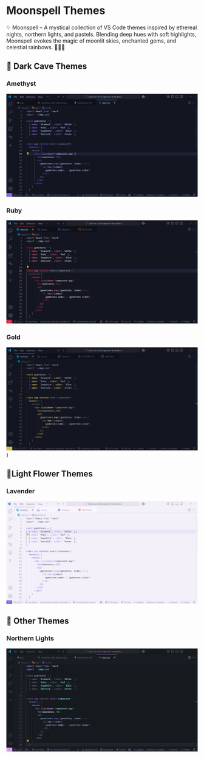# Moonspell Themes

✨ Moonspell – A mystical collection of VS Code themes inspired by ethereal nights, northern lights, and pastels. Blending deep hues with soft highlights, Moonspell evokes the magic of moonlit skies, enchanted gems, and celestial rainbows. 🌙🔮✨

## 💎 Dark Cave Themes

### Amethyst

![Amethyst Theme Preview](https://github.com/ElvannAbendroth/moonspell-themes/blob/main/assets/theme-amethyst.png?raw=true)

### Ruby
![Ruby Theme Preview](https://github.com/ElvannAbendroth/moonspell-themes/blob/main/assets/theme-ruby.png?raw=true)

### Gold

![Ruby Theme Preview](https://github.com/ElvannAbendroth/moonspell-themes/blob/main/assets/theme-gold.png?raw=true))

## 🪻Light Flower Themes

### Lavender
![Lavender Theme Preview](https://github.com/ElvannAbendroth/moonspell-themes/blob/main/assets/theme-lavender.png?raw=true)

## 🌈 Other Themes

### Northern Lights

![Northern Lights Theme Preview](https://github.com/ElvannAbendroth/moonspell-themes/blob/main/assets/theme-northern-lights.png?raw=true)